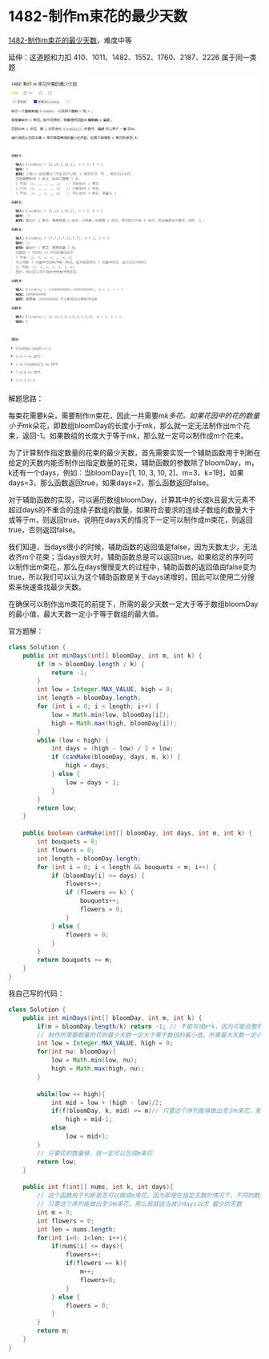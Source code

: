 # 1482-制作m束花的最少天数

[1482-制作m束花的最少天数](https://leetcode.cn/problems/minimum-number-of-days-to-make-m-bouquets/)，难度中等

延伸：这道题和力扣 410、1011、1482、1552、1760、2187、2226 属于同一类题

![image-20230823015319810](https://raw.githubusercontent.com/lqyspace/mypic/master/PicBed/202308230153924.png)

解题思路：

每束花需要k朵，需要制作m束花，因此一共需要m*k多花。如果花园中的花的数量小于m*k朵花，即数组bloomDay的长度小于mk，那么就一定无法制作出m个花束，返回-1。如果数组的长度大于等于mk，那么就一定可以制作成m个花束。

为了计算制作指定数量的花束的最少天数，首先需要实现一个辅助函数用于判断在给定的天数内能否制作出指定数量的花束，辅助函数的参数除了bloomDay，m，k还有一个days，例如：当bloomDay=[1,  10,  3,  10, 2]、m=3、k=1时，如果days=3，那么函数返回true，如果days=2，那么函数返回false。

对于辅助函数的实现，可以遍历数组bloomDay，计算其中的长度k且最大元素不超过days的不重合的连续子数组的数量，如果符合要求的连续子数组的数量大于或等于m，则返回true，说明在days天的情况下一定可以制作成m束花，则返回true，否则返回false。

我们知道，当days很小的时候，辅助函数的返回值是false，因为天数太少，无法收齐m个花束；当days很大时，辅助函数总是可以返回true。如果给定的序列可以制作出m束花，那么在days慢慢变大的过程中，辅助函数的返回值由false变为true，所以我们可以认为这个辅助函数是关于days递增的，因此可以使用二分搜索来快速查找最少天数。

在确保可以制作出m束花的前提下，所需的最少天数一定大于等于数组bloomDay的最小值，最大天数一定小于等于数组的最大值。

官方题解：

```java
class Solution {
    public int minDays(int[] bloomDay, int m, int k) {
        if (m > bloomDay.length / k) {
            return -1;
        }
        int low = Integer.MAX_VALUE, high = 0;
        int length = bloomDay.length;
        for (int i = 0; i < length; i++) {
            low = Math.min(low, bloomDay[i]);
            high = Math.max(high, bloomDay[i]);
        }
        while (low < high) {
            int days = (high - low) / 2 + low;
            if (canMake(bloomDay, days, m, k)) {
                high = days;
            } else {
                low = days + 1;
            }
        }
        return low;
    }

    public boolean canMake(int[] bloomDay, int days, int m, int k) {
        int bouquets = 0;
        int flowers = 0;
        int length = bloomDay.length;
        for (int i = 0; i < length && bouquets < m; i++) {
            if (bloomDay[i] <= days) {
                flowers++;
                if (flowers == k) {
                    bouquets++;
                    flowers = 0;
                }
            } else {
                flowers = 0;
            }
        }
        return bouquets >= m;
    }
}
```



我自己写的代码：

```java
class Solution {
    public int minDays(int[] bloomDay, int m, int k) {
        if(m > bloomDay.length/k) return -1; // 不能写成m*k，因为可能会整形溢出
		// 制作所需要数量的花的最少天数一定大于等于数组的最小值，所需最大天数一定小于等于数组的最大值
        int low = Integer.MAX_VALUE, high = 0;
        for(int nu: bloomDay){
            low = Math.min(low, nu);
            high = Math.max(high, nu);
        }
        
        while(low <= high){
            int mid = low + (high - low)/2;
            if(f(bloomDay, k, mid) >= m)// 只要这个序列能够做出至少m束花，那么就适当减少天数days，以求最少天数。
                high = mid-1;
            else
                low = mid+1;                
        }
        // 只要花的数量够，就一定可以包成m束花
        return low;
    }
    
    public int f(int[] nums, int k, int days){
        // 这个函数用于判断是否可以做成m束花，因为即使在指定天数的情况下，不同的数组仍然可以做成不同数量m的花，我们要求的是做成m束花需要的最少天数。
        // 只要这个序列能做出至少m束花，那么我就适当减少days以求 最少的天数
        int m = 0;
        int flowers = 0;
        int len = nums.length;
        for(int i=0; i<len; i++){
            if(nums[i] <= days){
                flowers++;
                if(flowers == k){
                    m++;
                    flowers=0;
                }
            } else {
                flowers = 0;
            }
        }
        return m;
    }
}
```

